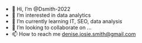 - 👋 Hi, I’m @Dsmith-2022
- 👀 I’m interested in data analytics
- 🌱 I’m currently learning IT, SEO, data analysis
- 💞️ I’m looking to collaborate on ...
- 📫 How to reach me denise.josie.smith@gmail.com

<!---
Dsmith-2022/Dsmith-2022 is a ✨ special ✨ repository because its `README.md` (this file) appears on your GitHub profile.
You can click the Preview link to take a look at your changes.
--->
